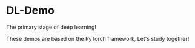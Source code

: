 # DL-Demo
The primary stage of deep learning!

These demos are based on the PyTorch framework, Let's study together!
